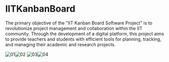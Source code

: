 # IITKanbanBoard
The primary objective of the "IIT Kanban Board Software Project" is to revolutionize project management and collaboration within the IIT community. Through the development of a digital platform, this project aims to provide teachers and students with efficient tools for planning, tracking, and managing their academic and research projects.

![01](https://github.com/Zahid404Mars/IITKanbanBoard/assets/114461735/502788b0-1204-4d3a-8e84-67d65f6ec0be)![02](https://github.com/Zahid404Mars/IITKanbanBoard/assets/114461735/fb89856e-9cba-44f7-a4dd-3a7b2631a7b8)
![03](https://github.com/Zahid404Mars/IITKanbanBoard/assets/114461735/c326ced7-69b9-41e6-b2fc-b344df37a698)![04](https://github.com/Zahid404Mars/IITKanbanBoard/assets/114461735/3374f9f1-46a0-4ca7-9695-7633f6d067c4)


